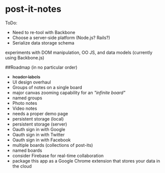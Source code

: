 post-it-notes
=============
ToDo: 
+ Need to re-tool with Backbone
+ Choose a server-side platform (Node.js? Rails?)
+ Serialize data storage schema


experiments with DOM manipulation, OO JS, and data models
(currently using Backbone.js)

##Roadmap
(in no particular order)
+ ~~header labels~~
+ UI design overhaul
+ Groups of notes on a single board
+ major canvas zooming capability for an *"infinite board"*
+ named groups
+ Photo notes
+ Video notes
+ needs a proper demo page
+ persistent storage (local)
+ persistent storage (server)
+ Oauth sign in with Google
+ Oauth sign in with Twitter
+ Oauth sign in with Facebook
+ multiple boards (collections of post-its)
+ named boards
+ consider Firebase for real-time collaboration
+ package this app as a Google Chrome extension that stores your data in the cloud
